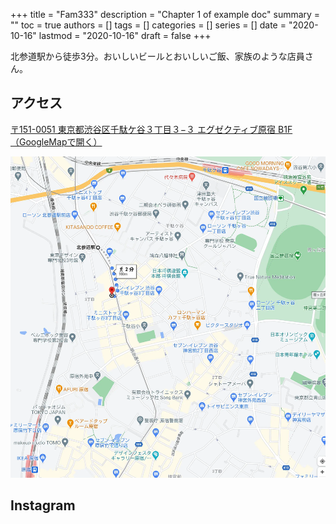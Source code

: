 +++
title = "Fam333"
description = "Chapter 1 of example doc"
summary = ""
toc = true
authors = []
tags = []
categories = []
series = []
date =  "2020-10-16"
lastmod = "2020-10-16"
draft = false
+++

北参道駅から徒歩3分。おいしいビールとおいしいご飯、家族のような店員さん。

<!--more-->

## アクセス
[〒151-0051 東京都渋谷区千駄ケ谷３丁目３−３ エグゼクティブ原宿 B1F（GoogleMapで開く）](https://goo.gl/maps/Qncvh2motfs4ZPcG8)

[![Fam333](/images/Map_Fam333.webp)](https://goo.gl/maps/Qncvh2motfs4ZPcG8)

## Instagram
